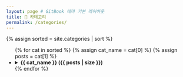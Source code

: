 ```yaml
---
layout: page # GitBook 테마 기본 레이아웃
title: 📂 카테고리
permalink: /categories/
---
```


{% assign sorted = site.categories | sort %}

<ul class="category-list">
{% for cat in sorted %}
  {% assign cat_name  = cat[0] %}
  {% assign posts     = cat[1] %}
  <li>
    <details>
      <summary><strong>{{ cat_name }} ({{ posts | size }})</strong></summary>
      <ul>
        {% for p in posts %}
          <li><a href="{{ p.url | relative_url }}">{{ p.title }}</a></li>
        {% endfor %}
      </ul>
    </details>
  </li>
{% endfor %}
</ul>
